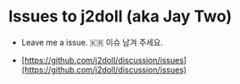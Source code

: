 # Issues to j2doll (aka Jay Two)

- Leave me a issue. :kr: 이슈 남겨 주세요.

- [https://github.com/j2doll/discussion/issues](https://github.com/j2doll/discussion/issues)



